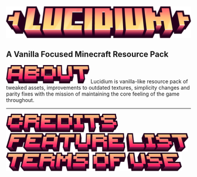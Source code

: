 ![Lucidium - Title](/gallery/text/lucidium-title.png)
## A Vanilla Focused Minecraft Resource Pack

<img src="/gallery/text/about.png" alt="credits" height="50"> 
Lucidium is vanilla-like resource pack of tweaked assets, improvements to outdated textures, simplicity changes and parity fixes with the mission of maintaining the core feeling of the game throughout. 
<hr>

<img src="/gallery/text/credits.png" alt="credits" height="50">

<img src="/gallery/text/feature-list.png" alt="credits" height="50">

<img src="/gallery/text/terms-of-use.png" alt="credits" height="50">
